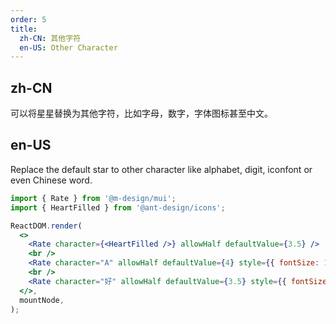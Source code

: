 ```yaml
---
order: 5
title:
  zh-CN: 其他字符
  en-US: Other Character
---
```


## zh-CN

可以将星星替换为其他字符，比如字母，数字，字体图标甚至中文。

## en-US

Replace the default star to other character like alphabet, digit, iconfont or even Chinese word.

```jsx
import { Rate } from '@m-design/mui';
import { HeartFilled } from '@ant-design/icons';

ReactDOM.render(
  <>
    <Rate character={<HeartFilled />} allowHalf defaultValue={3.5} />
    <br />
    <Rate character="A" allowHalf defaultValue={4} style={{ fontSize: 16 }} />
    <br />
    <Rate character="好" allowHalf defaultValue={3.5} style={{ fontSize: 16 }} />
  </>,
  mountNode,
);
```

